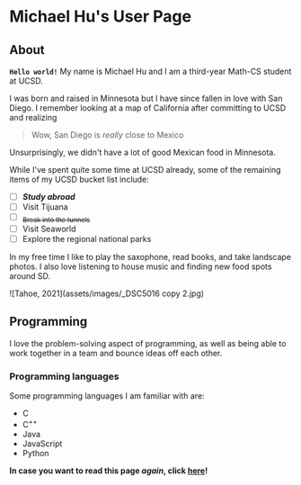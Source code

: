# Michael Hu's User Page

## About
**`Hello world!`** My name is Michael Hu and I am a third-year Math-CS student at UCSD.

I was born and raised in Minnesota but I have since fallen in love with San Diego. I remember looking at a map of California after committing to UCSD and realizing
> Wow, San Diego is *really* close to Mexico

Unsurprisingly, we didn't have a lot of good Mexican food in Minnesota.

While I've spent quite some time at UCSD already, some of the remaining items of my UCSD bucket list include:
- [ ] ***Study abroad***
- [ ] Visit Tijuana
- [ ] <sub>~~Break into the tunnels~~</sub>
- [ ] Visit Seaworld
- [ ] Explore the regional national parks

In my free time I like to play the saxophone, read books, and take landscape photos. I also love listening to house music and finding new food spots around SD.

![Tahoe, 2021](assets/images/_DSC5016 copy 2.jpg)


## Programming
I love the problem-solving aspect of programming, as well as being able to work together in a team and bounce ideas off each other.

### Programming languages
Some programming languages I am familiar with are:
- C
- C<sup>++</sup>
- Java
- JavaScript
- Python


**In case you want to read this page _again_, click [here](https://github.com/dr-donut/CSE110Lab1/blob/vs-add-read-me/index.md)!**
